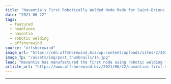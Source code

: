 ```yaml
---
title: "Navantia’s First Robotically Welded Node Made for Saint-Brieuc OWF"
date: "2021-06-22"
tags: 
  - featured
  - headlines
  - navantia
  - robotic welding
  - offshorewind
source: "offshorewind"
image_url: "https://cdn.offshorewind.biz/wp-content/uploads/sites/2/2021/06/22105010/Navantia-robotic-cell.jpg"
image_fp: "/assets/img/post_thumbnails/14.jpg"
lead: "Navantia has manufactured the first node using robotic welding for the Saint-Brieuc offshore wind"
article_url: "https://www.offshorewind.biz/2021/06/22/navantias-first-robotically-welded-node-made-for-saint-brieuc-owf/"
---
```


---
